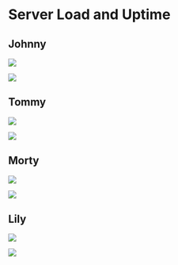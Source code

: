 # Server Load and Uptime

## Johnny

![](https://www.heliohost.org/load/server_load_johnny.gif)

![](https://www.heliohost.org/load/server_uptime_johnny.gif)

## Tommy

![](https://heliohost.org/load/server_load_tommy.gif)

![](https://heliohost.org/load/server_uptime_tommy.gif)

## Morty

![](https://heliohost.org/load/server_load_morty.gif)

![](https://heliohost.org/load/server_uptime_morty.gif)

## Lily

![](https://www.heliohost.org/load/server_load_lily.gif)

![](https://www.heliohost.org/load/server_uptime_lily.gif)